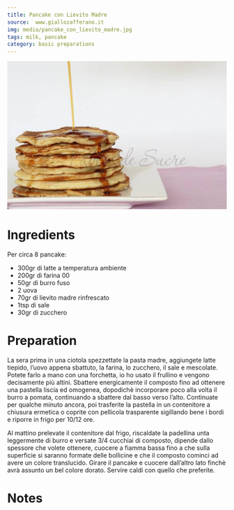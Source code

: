 ```yaml
---
title: Pancake con Lievito Madre
source:  www.giallozafferano.it
img: media/pancake_con_lievito_madre.jpg
tags: milk, pancake
category: basic preparations
---
```


![Pancake con Lievito Madre](media/pancake_con_lievito_madre.jpg)

Ingredients
===========

Per circa 8 pancake:

* 300gr di latte a temperatura ambiente
* 200gr di farina 00
* 50gr di burro fuso
* 2 uova
* 70gr di lievito madre rinfrescato
* 1tsp di sale
* 30gr di zucchero

Preparation
===========

La sera prima in una ciotola spezzettate la pasta madre, aggiungete latte tiepido, l’uovo appena sbattuto, la farina, lo zucchero, il sale e mescolate. Potete farlo a mano con una forchetta, io ho usato il frullino e vengono decisamente più altini. Sbattere energicamente il composto fino ad ottenere una pastella liscia ed omogenea, dopodichè incorporare poco alla volta il burro a pomata, continuando a sbattere dal basso verso l’alto. Continuate per qualche minuto ancora, poi trasferite la pastella in un contenitore a chiusura ermetica o coprite con pellicola trasparente sigillando bene i bordi e riporre in frigo per 10/12 ore.

Al mattino prelevate il contenitore dal frigo, riscaldate la padellina unta leggermente di burro e versate 3/4 cucchiai di composto, dipende dallo spessore che volete ottenere, cuocere a fiamma bassa fino a che sulla superficie si saranno formate delle bollicine e che il composto  cominci ad avere un colore translucido. Girare il pancake e cuocere dall’altro lato finchè avrà assunto un bel colore dorato. Servire caldi con quello che preferite.

Notes
=====

